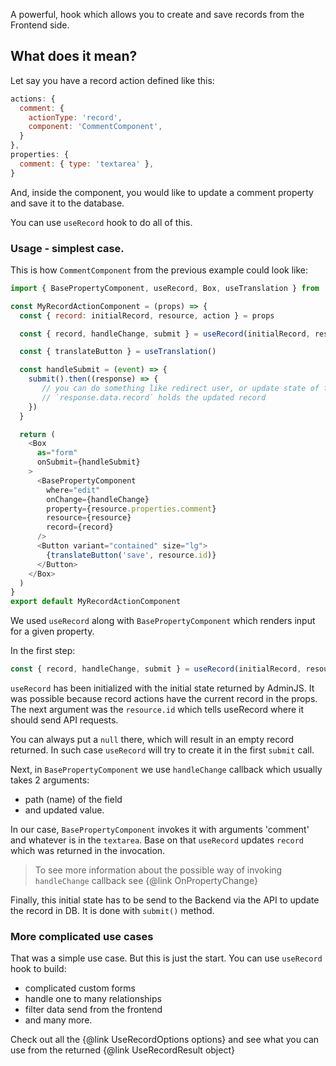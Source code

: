 A powerful, hook which allows you to create and save records from the Frontend side.

## What does it mean?

Let say you have a record action defined like this:

```javascript
actions: {
  comment: {
    actionType: 'record',
    component: 'CommentComponent',
  }
},
properties: {
  comment: { type: 'textarea' },
}
```

And, inside the component, you would like to update a comment property and save it to the database.

You can use `useRecord` hook to do all of this.

### Usage - simplest case.

This is how `CommentComponent` from the previous example could look like:

```javascript
import { BasePropertyComponent, useRecord, Box, useTranslation } from '@adminjs/design-system'

const MyRecordActionComponent = (props) => {
  const { record: initialRecord, resource, action } = props

  const { record, handleChange, submit } = useRecord(initialRecord, resource.id)

  const { translateButton } = useTranslation()

  const handleSubmit = (event) => {
    submit().then((response) => {
       // you can do something like redirect user, or update state of the component
       // `response.data.record` holds the updated record
    })
  }

  return (
    <Box
      as="form"
      onSubmit={handleSubmit}
    >
      <BasePropertyComponent
        where="edit"
        onChange={handleChange}
        property={resource.properties.comment}
        resource={resource}
        record={record}
      />
      <Button variant="contained" size="lg">
        {translateButton('save', resource.id)}
      </Button>
    </Box>
  )
}
export default MyRecordActionComponent
```

We used `useRecord` along with `BasePropertyComponent` which renders input for a given property.

In the first step:

```javascript
const { record, handleChange, submit } = useRecord(initialRecord, resource.id)
```

`useRecord` has been initialized with the initial state returned by AdminJS. It was possible because
record actions have the current record in the props.
The next argument was the `resource.id` which tells useRecord where it should send API requests.

You can always put a `null` there, which will result in an empty record returned. In such case
`useRecord` will try to create it in the first `submit` call.

Next, in `BasePropertyComponent` we use `handleChange` callback which usually takes 2 arguments:

* path (name) of the field
* and updated value.

In our case, `BasePropertyComponent` invokes it with arguments 'comment' and whatever is in the
`textarea`. Base on that `useRecord` updates `record` which was returned in the invocation.

> To see more information about the possible way of invoking `handleChange` callback see
> {@link OnPropertyChange}

Finally, this initial state has to be send to the Backend via the API to update the record in DB.
It is done with `submit()` method.

### More complicated use cases

That was a simple use case. But this is just the start. You can use `useRecord` hook to build:

* complicated custom forms
* handle one to many relationships
* filter data send from the frontend
* and many more.

Check out all the {@link UseRecordOptions options} and see what you can use from the returned
{@link UseRecordResult object}
